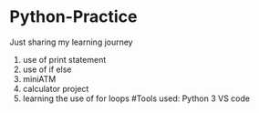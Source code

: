 # Python-Practice
Just sharing my learning journey
1. use of print statement
2. use of if else
3. miniATM
4. calculator project
5. learning the use of for loops
#Tools used:
Python 3
VS code
